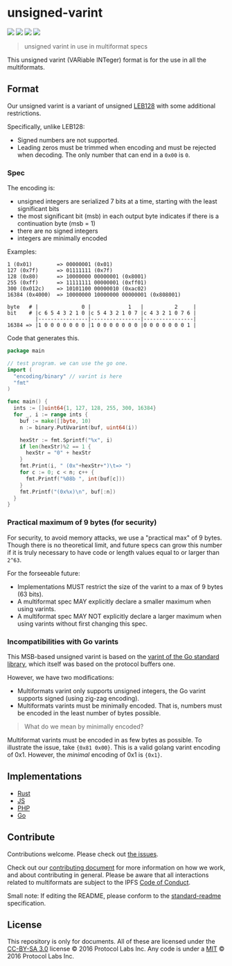 # unsigned-varint

[![](https://img.shields.io/badge/made%20by-Protocol%20Labs-blue.svg?style=flat-square)](https://protocol.ai)
[![](https://img.shields.io/badge/project-multiformats-blue.svg?style=flat-square)](https://github.com/multiformats/multiformats)
[![](https://img.shields.io/badge/freenode-%23ipfs-blue.svg?style=flat-square)](https://webchat.freenode.net/?channels=%23ipfs)
[![](https://img.shields.io/badge/readme%20style-standard-brightgreen.svg?style=flat-square)](https://github.com/RichardLitt/standard-readme)

> unsigned varint in use in multiformat specs

This unsigned varint (VARiable INTeger) format is for the use in all the multiformats.

## Format

Our unsigned varint is a variant of unsigned [LEB128](https://en.wikipedia.org/wiki/LEB128) with some additional restrictions.

Specifically, unlike LEB128:

- Signed numbers are not supported.
- Leading zeros must be trimmed when encoding and must be rejected when decoding. The only number that can end in a `0x00` is `0`.

### Spec

The encoding is:
- unsigned integers are serialized 7 bits at a time, starting with the least significant bits
- the most significant bit (msb) in each output byte indicates if there is a continuation byte (msb = 1)
- there are no signed integers
- integers are minimally encoded

Examples:

```
1 (0x01)        => 00000001 (0x01)
127 (0x7f)      => 01111111 (0x7f)
128 (0x80)      => 10000000 00000001 (0x8001)
255 (0xff)      => 11111111 00000001 (0xff01)
300 (0x012c)    => 10101100 00000010 (0xac02)
16384 (0x4000)  => 10000000 10000000 00000001 (0x808001)
```

```
byte   # |              0 |            1   |          2     |
bit    # |c 6 5 4 3 2 1 0 |c 5 4 3 2 1 0 7 |c 4 3 2 1 0 7 6 |
         |----------------|----------------|----------------|
16384 => |1 0 0 0 0 0 0 0 |1 0 0 0 0 0 0 0 |0 0 0 0 0 0 0 1 |
```

Code that generates this.

```go
package main

// test program. we can use the go one.
import (
  "encoding/binary" // varint is here
  "fmt"
)

func main() {
  ints := []uint64{1, 127, 128, 255, 300, 16384}
  for _, i := range ints {
    buf := make([]byte, 10)
    n := binary.PutUvarint(buf, uint64(i))

    hexStr := fmt.Sprintf("%x", i)
    if len(hexStr)%2 == 1 {
      hexStr = "0" + hexStr
    }
    fmt.Print(i, " (0x"+hexStr+")\t=> ")
    for c := 0; c < n; c++ {
      fmt.Printf("%08b ", int(buf[c]))
    }
    fmt.Printf("(0x%x)\n", buf[:n])
  }
}
```



### Practical maximum of 9 bytes (for security)

For security, to avoid memory attacks, we use a "practical max" of 9 bytes. Though there is no theoretical limit, and future specs can grow this number if it is truly necessary to have code or length values equal to or larger than `2^63`.

For the forseeable future:

- Implementations MUST restrict the size of the varint to a max of 9 bytes (63 bits).
- A multiformat spec MAY explicitly declare a smaller maximum when using varints.
- A multiformat spec MAY NOT explicitly declare a larger maximum when using varints without first changing this spec.

### Incompatibilities with Go varints

This MSB-based unsigned varint is based on the [varint of the Go standard library](https://golang.org/src/encoding/binary/varint.go), which itself was based on the protocol buffers one.

However, we have two modifications:

- Multiformats varint only supports unsigned integers, the Go varint supports signed (using zig-zag encoding).
- Multiformats varints must be minimally encoded. That is, numbers must be encoded in the least number of bytes possible.

> What do we mean by minimally encoded?

Multiformat varints must be encoded in as few bytes as possible. To illustrate
the issue, take `{0x81 0x00}`. This is a valid golang varint encoding of 0x1.
However, the _minimal_ encoding of 0x1 is `{0x1}`.

## Implementations

* [Rust](https://github.com/paritytech/unsigned-varint)
* [JS](https://github.com/chrisdickinson/varint)
* [PHP](https://github.com/team-acaisia/php-varint)
* [Go](https://github.com/multiformats/go-varint)

## Contribute

Contributions welcome. Please check out [the issues](https://github.com/multiformats/unsigned-varint/issues).

Check out our [contributing document](https://github.com/multiformats/multiformats/blob/master/contributing.md) for more information on how we work, and about contributing in general. Please be aware that all interactions related to multiformats are subject to the IPFS [Code of Conduct](https://github.com/ipfs/community/blob/master/code-of-conduct.md).

Small note: If editing the README, please conform to the [standard-readme](https://github.com/RichardLitt/standard-readme) specification.

## License

This repository is only for documents. All of these are licensed under the [CC-BY-SA 3.0](https://ipfs.io/ipfs/QmVreNvKsQmQZ83T86cWSjPu2vR3yZHGPm5jnxFuunEB9u) license © 2016 Protocol Labs Inc. Any code is under a [MIT](LICENSE) © 2016 Protocol Labs Inc.
